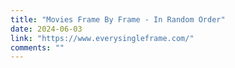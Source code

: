 ```yaml
---
title: "Movies Frame By Frame - In Random Order"
date: 2024-06-03
link: "https://www.everysingleframe.com/"
comments: ""
---
```


